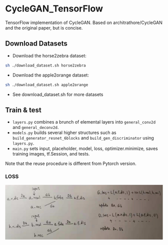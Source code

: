 # CycleGAN_TensorFlow
TensorFlow implementation of CycleGAN.
Based on architrathore/CycleGAN and the original paper, but is concise.

## Download Datasets
- Download the horse2zebra dataset:
```bash
sh ./download_dataset.sh horse2zebra
```
- Download the apple2orange dataset:
```bash
sh ./download_dataset.sh apple2orange
```
- See download_dataset.sh for more datasets

## Train & test
- `layers.py` combines a brunch of elemental layers into `general_conv2d` and `general_deconv2d`.
- `models.py` builds several higher structures such as `build_generator_resnet_6blocks` and `build_gen_discriminator` using `layers.py`.
- `main.py` sets input, placeholder, model, loss, optimizer.minimize, saves training images, tf.Session, and tests.

Note that the reuse procedure is different from Pytorch version.

### LOSS
![](../../.././pics/cycle_gan_structure1.png)
